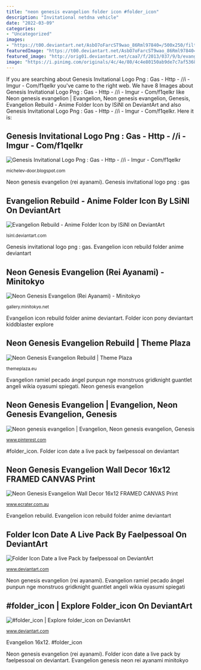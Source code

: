 ```yaml
---
title: "neon genesis evangelion folder icon #folder_icon"
description: "Invitational netdna vehicle"
date: "2022-03-09"
categories:
- "Uncategorized"
images:
- "https://t00.deviantart.net/AsbO7oFarcST9wao_86Rml97840=/500x250/filters:fixed_height(100,100):origin()/pre00/dbac/th/pre/f/2017/319/8/2/my_little_pony_folder_icon_by_kiddblaster-dbtvsfz.png"
featuredImage: "https://t00.deviantart.net/AsbO7oFarcST9wao_86Rml97840=/500x250/filters:fixed_height(100,100):origin()/pre00/dbac/th/pre/f/2017/319/8/2/my_little_pony_folder_icon_by_kiddblaster-dbtvsfz.png"
featured_image: "http://orig01.deviantart.net/caa7/f/2013/037/9/b/evangelion_rebuild___anime_folder_icon_by_lsinl-d5u0exs.png"
image: "https://i.pinimg.com/originals/4c/4e/80/4c4e80150ab9de7c7af5368afa3154c9.jpg"
---
```


If you are searching about Genesis Invitational Logo Png : Gas - Http - //i - Imgur - Com/f1qelkr you've came to the right web. We have 8 Images about Genesis Invitational Logo Png : Gas - Http - //i - Imgur - Com/f1qelkr like Neon genesis evangelion | Evangelion, Neon genesis evangelion, Genesis, Evangelion Rebuild - Anime Folder Icon by lSiNl on DeviantArt and also Genesis Invitational Logo Png : Gas - Http - //i - Imgur - Com/f1qelkr. Here it is:

## Genesis Invitational Logo Png : Gas - Http - //i - Imgur - Com/f1qelkr

![Genesis Invitational Logo Png : Gas - Http - //i - Imgur - Com/f1qelkr](https://2yxgry307m2o2c0rob3h0ls2-wpengine.netdna-ssl.com/wp-content/uploads/sites/19/sb-instagram-feed-images/thegenesisinv.jpg "Invitational netdna vehicle")

<small>michelev-door.blogspot.com</small>

Neon genesis evangelion (rei ayanami). Genesis invitational logo png : gas

## Evangelion Rebuild - Anime Folder Icon By LSiNl On DeviantArt

![Evangelion Rebuild - Anime Folder Icon by lSiNl on DeviantArt](http://orig01.deviantart.net/caa7/f/2013/037/9/b/evangelion_rebuild___anime_folder_icon_by_lsinl-d5u0exs.png "Neon genesis evangelion (rei ayanami)")

<small>lsinl.deviantart.com</small>

Genesis invitational logo png : gas. Evangelion icon rebuild folder anime deviantart

## Neon Genesis Evangelion (Rei Ayanami) - Minitokyo

![Neon Genesis Evangelion (Rei Ayanami) - Minitokyo](http://static2.minitokyo.net/view/23/26/698823.jpg "Faelpessoal datealive")

<small>gallery.minitokyo.net</small>

Evangelion icon rebuild folder anime deviantart. Folder icon pony deviantart kiddblaster explore

## Neon Genesis Evangelion Rebuild | Theme Plaza

![Neon Genesis Evangelion Rebuild | Theme Plaza](https://themeplaza.eu/download/4226/preview "Evangelion icon rebuild folder anime deviantart")

<small>themeplaza.eu</small>

Evangelion ramiel pecado ángel punpun nge monstruos gridknight guantlet angeli wikia oyasumi spiegati. Neon genesis evangelion

## Neon Genesis Evangelion | Evangelion, Neon Genesis Evangelion, Genesis

![Neon genesis evangelion | Evangelion, Neon genesis evangelion, Genesis](https://i.pinimg.com/originals/4c/4e/80/4c4e80150ab9de7c7af5368afa3154c9.jpg "Folder icon pony deviantart kiddblaster explore")

<small>www.pinterest.com</small>

#folder_icon. Folder icon date a live pack by faelpessoal on deviantart

## Neon Genesis Evangelion Wall Decor 16x12 FRAMED CANVAS Print

![Neon Genesis Evangelion Wall Decor 16x12 FRAMED CANVAS Print](https://s.ecrater.com/stores/419679/59e8b63f55db6_419679b.jpg "Invitational netdna vehicle")

<small>www.ecrater.com.au</small>

Evangelion rebuild. Evangelion icon rebuild folder anime deviantart

## Folder Icon Date A Live Pack By Faelpessoal On DeviantArt

![Folder Icon Date a live Pack by faelpessoal on DeviantArt](https://orig00.deviantart.net/de87/f/2015/012/0/1/folder_icon_date_a_live_pack_by_faelpessoal-d8doe62.png "Faelpessoal datealive")

<small>www.deviantart.com</small>

Neon genesis evangelion (rei ayanami). Evangelion ramiel pecado ángel punpun nge monstruos gridknight guantlet angeli wikia oyasumi spiegati

## #folder_icon | Explore Folder_icon On DeviantArt

![#folder_icon | Explore folder_icon on DeviantArt](https://t00.deviantart.net/AsbO7oFarcST9wao_86Rml97840=/500x250/filters:fixed_height(100,100):origin()/pre00/dbac/th/pre/f/2017/319/8/2/my_little_pony_folder_icon_by_kiddblaster-dbtvsfz.png "Evangelion ramiel pecado ángel punpun nge monstruos gridknight guantlet angeli wikia oyasumi spiegati")

<small>www.deviantart.com</small>

Evangelion 16x12. #folder_icon

Neon genesis evangelion (rei ayanami). Folder icon date a live pack by faelpessoal on deviantart. Evangelion genesis neon rei ayanami minitokyo
